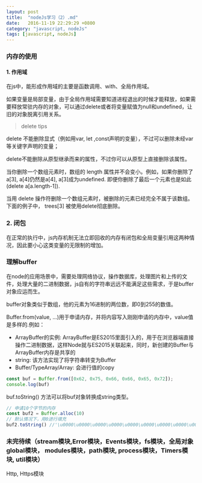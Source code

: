 ```yaml
---
layout: post
title:  "nodeJs学习（2）.md"
date:   2016-11-19 22:29:29 +0800
category: "javascript, nodeJs"
tags: [javascript, nodeJs]
---
```



### 内存的使用


#### 1. 作用域
在js中，能形成作用域的主要是函数调用、with、全局作用域。

如果变量是局部变量，由于全局作用域需要知道进程退出的时候才能释放，如果需要释放常驻内存的对象，可以通过delete或者将变量赋值为null和undefined，让旧的对象脱离引用关系。


> delete tips

delete 不能删除显式（例如用var, let ,const声明的变量），不过可以删除未经var等关键字声明的变量；

delete不能删除从原型继承而来的属性，不过你可以从原型上直接删除该属性。

当你删除一个数组元素时，数组的 length 属性并不会变小。例如，如果你删除了a[3], a[4]仍然是a[4], a[3]成为undefined. 即便你删除了最后一个元素也是如此 (delete a[a.length-1]).

当用 delete 操作符删除一个数组元素时，被删除的元素已经完全不属于该数组。下面的例子中， trees[3] 被使用delete彻底删除。

### 2. 闭包

在正常的执行中，js内存机制无法立即回收的内存有闭包和全局变量引用这两种情况，因此要小心这类变量的无限制的增加。


### 理解buffer

在node的应用场景中，需要处理网络协议，操作数据库，处理图片和上传的文件，处理大量的二进制数据，js自有的字符串远远不能满足这些需求，于是buffer对象应运而生。

buffer对象类似于数组，他的元素为16进制的两位数，即0到255的数值。

Buffer.from(value, ...)用于申请内存，并将内容写入刚刚申请的内存中，value值是多样的.例如：

- ArrayBuffer的实例: ArrayBuffer是ES2015里面引入的，用于在浏览器端直接操作二进制数据，这样Node就与ES2015关联起来，同时，新创建的Buffer与ArrayBuffer内存是共享的
- string: 该方法实现了将字符串转变为Buffer
- Buffer/TypeArray/Array: 会进行值的copy

```js
const buf = Buffer.from([0x62, 0x75, 0x66, 0x66, 0x65, 0x72]);
console.log(buf)
```

buf.toString() 方法可以将buf对象转换成string类型。

```js
// 申请10个字节的内存
const buf2 = Buffer.alloc(10)
// 默认情况下，用0进行填充
buf2.toString() //'\u0000\u0000\u0000\u0000\u0000\u0000\u0000\u0000\u0000\u0000'
```

### 未完待续（stream模块,Error模块，Events模块，fs模块，全局对象global模块， modules模块，path模块, process模块，Timers模块, util模块）

Http, Https模块

